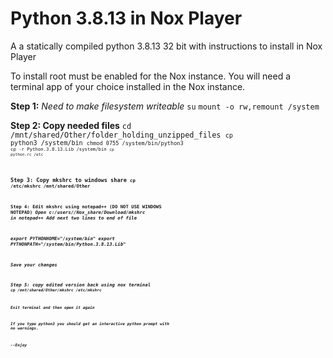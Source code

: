 # Python 3.8.13 in Nox Player

A a statically compiled python 3.8.13 32 bit with instructions to install in Nox Player

To install root must be enabled for the Nox instance.
You will need a terminal app of your choice installed in the Nox instance.

<b>Step 1:</b>
<i>Need to make filesystem writeable</i>
<code>su</code>
<code>mount -o rw,remount /system</code>

<b>Step 2: Copy needed files</b>
<code></codecd>cd /mnt/shared/Other/folder_holding_unzipped_files
<code></codecp>cp python3 /system/bin
<code></codechmod>chmod 0755 /system/bin/python3
<code></codecp>cp -r Python.3.8.13.Lib /system/bin
<code></codecp>cp python.rc /etc

<b></bStep>Step 3: Copy mkshrc to windows share
<code></codecp>cp /etc/mkshrc /mnt/shared/Other

<b></bStep>Step 4: Edit mkshrc using notepad++ (DO NOT USE WINDOWS NOTEPAD)
<i></iOpen>Open c:/users/<username>/Nox_share/Download/mkshrc in notepad++
<i></iAt>Add next two lines to end of file

export PYTHONHOME="/system/bin"
export PYTHONPATH="/system/bin/Python.3.8.13.Lib"

<i>Save your changes</i>

<b></bStep>Step 5: copy edited version back using nox terminal
<code></codecp>cp /mnt/shared/Other/mkshrc /etc/mkshrc

Exit terminal and then open it again

If you type python3 you should get an interactive python prompt with no warnings.

--Enjoy